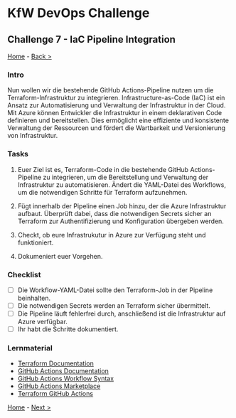 # KfW DevOps Challenge

## Challenge 7 - IaC Pipeline Integration

[Home](../../README.md) - [Back >](../challenge06/README.md)

### Intro

Nun wollen wir die bestehende GitHub Actions-Pipeline nutzen um die Terraform-Infrastruktur zu integrieren. Infrastructure-as-Code (IaC) ist ein Ansatz zur Automatisierung und Verwaltung der Infrastruktur in der Cloud. Mit Azure können Entwickler die Infrastruktur in einem deklarativen Code definieren und bereitstellen. Dies ermöglicht eine effiziente und konsistente Verwaltung der Ressourcen und fördert die Wartbarkeit und Versionierung von Infrastruktur.


### Tasks

1. Euer Ziel ist es, Terraform-Code in die bestehende GitHub Actions-Pipeline zu integrieren, um die Bereitstellung und Verwaltung der Infrastruktur zu automatisieren. Ändert die YAML-Datei des Workflows, um die notwendigen Schritte für Terraform aufzunehmen.

2. Fügt innerhalb der Pipeline einen Job hinzu, der die Azure Infrastruktur aufbaut. Überprüft dabei, dass die notwendigen Secrets sicher an Terraform zur Authentifizierung und Konfiguration übergeben werden.

3. Checkt, ob eure Infrastrukutur in Azure zur Verfügung steht und funktioniert.

4. Dokumeniert euer Vorgehen.

### Checklist

- [ ] Die Workflow-YAML-Datei sollte den Terraform-Job in der Pipeline beinhalten.
- [ ] Die notwendigen Secrets werden an Terraform sicher übermittelt.
- [ ] Die Pipeline läuft fehlerfrei durch, anschließend ist die Infrastruktur auf Azure verfügbar.
- [ ] Ihr habt die Schritte dokumentiert.

### Lernmaterial

- [Terraform Documentation](https://www.terraform.io/docs/index.html)
- [GitHub Actions Documentation](https://docs.github.com/en/actions)
- [GitHub Actions Workflow Syntax](https://docs.github.com/en/actions/reference/workflow-syntax-for-github-actions)
- [GitHub Actions Marketplace](https://github.com/marketplace?type=actions)
- [Terraform GitHub Actions](https://github.com/marketplace?category=terraform)


[Home](../../README.md) - [Next >](../challenge08/README.md)
